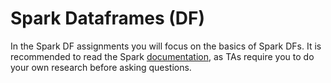# Spark Dataframes (DF)

In the Spark DF assignments you will focus on the basics of Spark DFs. It is recommended
to read the Spark [documentation](https://spark.apache.org/docs/latest/api/scala/index.html),
as TAs require you to do your own research before asking questions.

